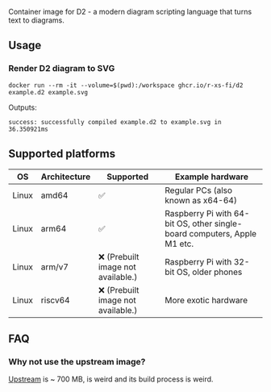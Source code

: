 Container image for D2 - a modern diagram scripting language that turns text to diagrams.

## Usage

### Render D2 diagram to SVG

```shell
docker run --rm -it --volume=$(pwd):/workspace ghcr.io/r-xs-fi/d2 example.d2 example.svg
```

Outputs:
```console
success: successfully compiled example.d2 to example.svg in 36.350921ms
```

## Supported platforms


| OS    | Architecture  | Supported | Example hardware |
|-------|---------------|-----------|-------------|
| Linux | amd64 | ✅       | Regular PCs (also known as x64-64) |
| Linux | arm64 | ✅       | Raspberry Pi with 64-bit OS, other single-board computers, Apple M1 etc. |
| Linux | arm/v7 | ❌ (Prebuilt image not available.)       | Raspberry Pi with 32-bit OS, older phones |
| Linux | riscv64 | ❌ (Prebuilt image not available.)       | More exotic hardware |

## FAQ

### Why not use the upstream image?

[Upstream](https://github.com/terrastruct/d2/blob/50d048f0a86f5076196e7906026ff20fefaf692d/ci/release/docker/Dockerfile) is ~ 700 MB, is weird and its build process is weird.
